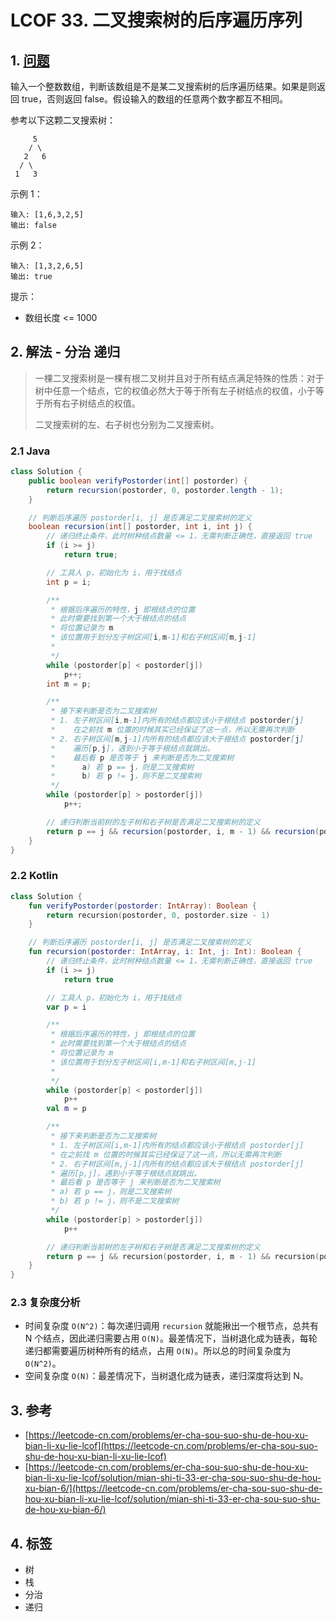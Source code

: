 # LCOF 33. 二叉搜索树的后序遍历序列

## 1. [问题](https://leetcode-cn.com/problems/er-cha-sou-suo-shu-de-hou-xu-bian-li-xu-lie-lcof)

输入一个整数数组，判断该数组是不是某二叉搜索树的后序遍历结果。如果是则返回 true，否则返回 false。假设输入的数组的任意两个数字都互不相同。

参考以下这颗二叉搜索树：

```
     5
    / \
   2   6
  / \
 1   3
```

示例 1：

```
输入: [1,6,3,2,5]
输出: false
```

示例 2：

```
输入: [1,3,2,6,5]
输出: true
```

提示：

* 数组长度 <= 1000

## 2. 解法 - 分治 递归

> 一棵二叉搜索树是一棵有根二叉树并且对于所有结点满足特殊的性质：对于树中任意一个结点，它的权值必然大于等于所有左子树结点的权值，小于等于所有右子树结点的权值。
>
> 二叉搜索树的左、右子树也分别为二叉搜索树。

### 2.1 Java

```java
class Solution {
    public boolean verifyPostorder(int[] postorder) {
        return recursion(postorder, 0, postorder.length - 1);
    }

    // 判断后序遍历 postorder[i, j] 是否满足二叉搜索树的定义
    boolean recursion(int[] postorder, int i, int j) {
        // 递归终止条件，此时树种结点数量 <= 1，无需判断正确性，直接返回 true
        if (i >= j)
            return true;

        // 工具人 p，初始化为 i，用于找结点
        int p = i;

        /**
         * 根据后序遍历的特性，j 即根结点的位置
         * 此时需要找到第一个大于根结点的结点
         * 将位置记录为 m
         * 该位置用于划分左子树区间[i,m-1]和右子树区间[m,j-1]
         * 
         */
        while (postorder[p] < postorder[j])
            p++;
        int m = p;

        /**
         * 接下来判断是否为二叉搜索树
         * 1. 左子树区间[i,m-1]内所有的结点都应该小于根结点 postorder[j]
         *    在之前找 m 位置的时候其实已经保证了这一点，所以无需再次判断
         * 2. 右子树区间[m,j-1]内所有的结点都应该大于根结点 postorder[j]
         *    遍历[p,j]，遇到小于等于根结点就跳出。
         *    最后看 p 是否等于 j 来判断是否为二叉搜索树
         *      a) 若 p == j，则是二叉搜索树
         *      b) 若 p != j，则不是二叉搜索树
         */
        while (postorder[p] > postorder[j])
            p++;

        // 递归判断当前树的左子树和右子树是否满足二叉搜索树的定义
        return p == j && recursion(postorder, i, m - 1) && recursion(postorder, m, j - 1);
    }
}
```

### 2.2 Kotlin

```kotlin
class Solution {
    fun verifyPostorder(postorder: IntArray): Boolean {
        return recursion(postorder, 0, postorder.size - 1)
    }

    // 判断后序遍历 postorder[i, j] 是否满足二叉搜索树的定义
    fun recursion(postorder: IntArray, i: Int, j: Int): Boolean {
        // 递归终止条件，此时树种结点数量 <= 1，无需判断正确性，直接返回 true
        if (i >= j)
            return true

        // 工具人 p，初始化为 i，用于找结点
        var p = i

        /**
         * 根据后序遍历的特性，j 即根结点的位置
         * 此时需要找到第一个大于根结点的结点
         * 将位置记录为 m
         * 该位置用于划分左子树区间[i,m-1]和右子树区间[m,j-1]
         *
         */
        while (postorder[p] < postorder[j])
            p++
        val m = p

        /**
         * 接下来判断是否为二叉搜索树
         * 1. 左子树区间[i,m-1]内所有的结点都应该小于根结点 postorder[j]
         * 在之前找 m 位置的时候其实已经保证了这一点，所以无需再次判断
         * 2. 右子树区间[m,j-1]内所有的结点都应该大于根结点 postorder[j]
         * 遍历[p,j]，遇到小于等于根结点就跳出。
         * 最后看 p 是否等于 j 来判断是否为二叉搜索树
         * a) 若 p == j，则是二叉搜索树
         * b) 若 p != j，则不是二叉搜索树
         */
        while (postorder[p] > postorder[j])
            p++

        // 递归判断当前树的左子树和右子树是否满足二叉搜索树的定义
        return p == j && recursion(postorder, i, m - 1) && recursion(postorder, m, j - 1)
    }
}
```

### 2.3 复杂度分析

* 时间复杂度 `O(N^2)`：每次递归调用 `recursion` 就能揪出一个根节点，总共有 N 个结点，因此递归需要占用 `O(N)`。最差情况下，当树退化成为链表，每轮递归都需要遍历树种所有的结点，占用 `O(N)`。所以总的时间复杂度为 `O(N^2)`。
* 空间复杂度 `O(N)`：最差情况下，当树退化成为链表，递归深度将达到 N。

## 3. 参考

* [https://leetcode-cn.com/problems/er-cha-sou-suo-shu-de-hou-xu-bian-li-xu-lie-lcof](https://leetcode-cn.com/problems/er-cha-sou-suo-shu-de-hou-xu-bian-li-xu-lie-lcof)
* [https://leetcode-cn.com/problems/er-cha-sou-suo-shu-de-hou-xu-bian-li-xu-lie-lcof/solution/mian-shi-ti-33-er-cha-sou-suo-shu-de-hou-xu-bian-6/](https://leetcode-cn.com/problems/er-cha-sou-suo-shu-de-hou-xu-bian-li-xu-lie-lcof/solution/mian-shi-ti-33-er-cha-sou-suo-shu-de-hou-xu-bian-6/)

## 4. 标签

* 树
* 栈
* 分治
* 递归
